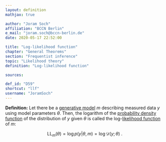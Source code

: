 ```yaml
---
layout: definition
mathjax: true

author: "Joram Soch"
affiliation: "BCCN Berlin"
e_mail: "joram.soch@bccn-berlin.de"
date: 2020-05-17 22:52:00

title: "Log-likelihood function"
chapter: "General Theorems"
section: "Frequentist inference"
topic: "Likelihood theory"
definition: "Log-likelihood function"

sources:

def_id: "D59"
shortcut: "llf"
username: "JoramSoch"
---
```



**Definition:** Let there be a [generative model](/D/gm) $m$ describing measured data $y$ using model parameters $\theta$. Then, the logarithm of the [probability density function](/D/pdf) of the distribution of $y$ given $\theta$ is called the log-[likelihood function](/D/lf) of $m$:

$$ \label{eq:llf}
\mathrm{LL}_m(\theta) = \log p(y|\theta,m) = \log \mathcal{D}(y; \theta) \; .
$$